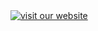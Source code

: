 <!--
<a id="your-logo" no-external="true" href="http://www.hl7.org">
<img height="50" alt="visit the hl7 website" width="42" src="assets/images/hl7-logo.png"/>
</a>

your logo here

[![visit our website](assets/images/org_logo.png)](your web site.html)
{: .img-responsive # org_logo}

can only resize using html  or css ;-(

-->


<a no-external="true" href="http://www.openmhealth.org/">
<img alt="visit our website" class="img-responsive project-logo" src="assets/images/org_logo.jpg"/>
</a>

